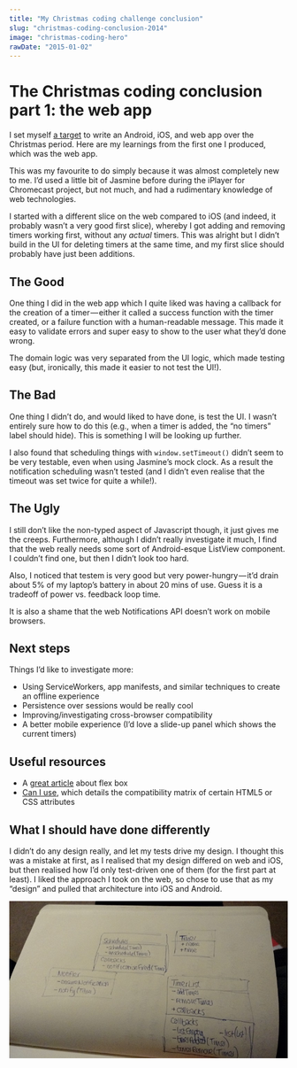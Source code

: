```yaml
---
title: "My Christmas coding challenge conclusion"
slug: "christmas-coding-conclusion-2014"
image: "christmas-coding-hero"
rawDate: "2015-01-02"
---
```


# The Christmas coding conclusion part 1: the web app

I set myself [a target](./christmas-coding-2014.md) to write an Android, iOS, and web app over the Christmas period. Here are my learnings from the first one I produced, which was the web app.

This was my favourite to do simply because it was almost completely new to me. I’d used a little bit of Jasmine before during the iPlayer for Chromecast project, but not much, and had a rudimentary knowledge of web technologies.

I started with a different slice on the web compared to iOS (and indeed, it probably wasn’t a very good first slice), whereby I got adding and removing timers working first, without any _actual_ timers. This was alright but I didn’t build in the UI for deleting timers at the same time, and my first slice should probably have just been additions.

## The Good

One thing I did in the web app which I quite liked was having a callback for the creation of a timer — either it called a success function with the timer created, or a failure function with a human-readable message. This made it easy to validate errors and super easy to show to the user what they’d done wrong.

The domain logic was very separated from the UI logic, which made testing easy (but, ironically, this made it easier to not test the UI!).

## The Bad

One thing I didn’t do, and would liked to have done, is test the UI. I wasn’t entirely sure how to do this (e.g., when a timer is added, the “no timers” label should hide). This is something I will be looking up further.

I also found that scheduling things with `window.setTimeout()` didn’t seem to be very testable, even when using Jasmine’s mock clock. As a result the notification scheduling wasn’t tested (and I didn’t even realise that the timeout was set twice for quite a while!).

## The Ugly

I still don’t like the non-typed aspect of Javascript though, it just gives me the creeps. Furthermore, although I didn’t really investigate it much, I find that the web really needs some sort of Android-esque ListView component. I couldn’t find one, but then I didn’t look too hard.

Also, I noticed that testem is very good but very power-hungry — it’d drain about 5% of my laptop’s battery in about 20 mins of use. Guess it is a tradeoff of power vs. feedback loop time.

It is also a shame that the web Notifications API doesn’t work on mobile browsers.

## Next steps 

Things I’d like to investigate more:

- Using ServiceWorkers, app manifests, and similar techniques to create an offline experience
- Persistence over sessions would be really cool
- Improving/investigating cross-browser compatibility
- A better mobile experience (I’d love a slide-up panel which shows the current timers)

## Useful resources

- A [great article](http://css-tricks.com/snippets/css/a-guide-to-flexbox/) about flex box
- [Can I use](http://caniuse.com/), which details the compatibility matrix of certain HTML5 or CSS attributes

## What I should have done differently

I didn’t do any design really, and let my tests drive my design. I thought this was a mistake at first, as I realised that my design differed on web and iOS, but then realised how I’d only test-driven one of them (for the first part at least). I liked the approach I took on the web, so chose to use that as my “design” and pulled that architecture into iOS and Android.

![A not-remotely-UML diagram of my design](christmas-coding-uml.jpg)
